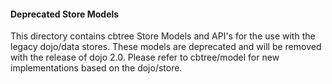 #### Deprecated Store Models ####

This directory contains cbtree Store Models and API's for the use with the legacy dojo/data stores. These models are deprecated and will be removed with the release of dojo 2.0. Please refer to cbtree/model for new implementations based on the dojo/store.

